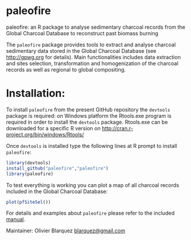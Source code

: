 paleofire
=========
paleofire: an R package to analyse sedimentary charcoal records from the Global Charcoal Database to reconstruct past biomass burning

The `paleofire` package provides tools to extract and analyse charcoal sedimentary data stored in the Global Charcoal Database (see http://gpwg.org for details). Main functionalities includes data extraction and sites selection, transformation and homogenization of the charcoal records as well as regional to global compositing.


Installation:
=============
To install `paleofire` from the present GitHub repository the `devtools` package is required: on Windows platform the Rtools.exe program is required in order to install the `devtools` package. Rtools.exe can be downloaded for a specific R version on http://cran.r-project.org/bin/windows/Rtools/

Once `devtools` is installed type the following lines at R prompt to install `paleofire`:

```R
library(devtools)
install_github("paleofire","paleofire")
library(paleofire)
```

To test everything is working you can plot a map of all charcoal records included in the Global Charcoal Database:

```R
plot(pfSiteSel())
```

For details and examples about `paleofire` please refer to the included [manual](https://github.com/paleofire/paleofire/raw/master/paleofire-manual.pdf).

Maintainer: Olivier Blarquez <blarquez@gmail.com>
